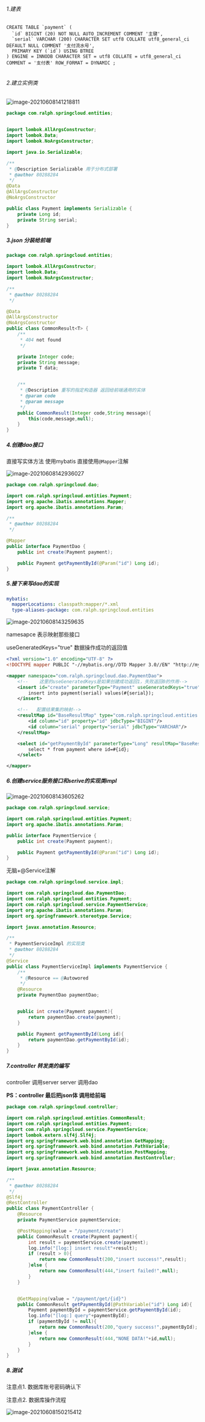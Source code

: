 ###### 1.建表

```mysql
CREATE TABLE `payment` (
  `id` BIGINT (20) NOT NULL AUTO_INCREMENT COMMENT '主键',
  `serial` VARCHAR (200) CHARACTER SET utf8 COLLATE utf8_general_ci DEFAULT NULL COMMENT '支付流水号',
  PRIMARY KEY (`id`) USING BTREE
) ENGINE = INNODB CHARACTER SET = utf8 COLLATE = utf8_general_ci COMMENT = '支付表' ROW_FORMAT = DYNAMIC ;


```

###### 2.建立实例类



![image-20210608141218811](C:\Users\80288284\Desktop\Workbench\java_springcloud\mind\img\image-20210608141218811.png)

```java
package com.ralph.springcloud.entities;


import lombok.AllArgsConstructor;
import lombok.Data;
import lombok.NoArgsConstructor;

import java.io.Serializable;

/**
 * @Description Serializable 用于分布式部署
 * @author 80288284
 */
@Data
@AllArgsConstructor
@NoArgsConstructor

public class Payment implements Serializable {
    private Long id;
    private String serial;
}
```

##### 3.json 分装给前端

```java
package com.ralph.springcloud.entities;

import lombok.AllArgsConstructor;
import lombok.Data;
import lombok.NoArgsConstructor;

/**
 * @author 80288284
 */

@Data
@AllArgsConstructor
@NoArgsConstructor
public class CommonResult<T> {
    /**
     * 404 not found
     */

    private Integer code;
    private String message;
    private T data;


    /**
     * @Description 重写的指定构造器 返回给前端通用的实体
     * @param code 
     * @param message
     */
    public CommonResult(Integer code,String message){
        this(code,message,null);
    }
}

```

##### 4.创建dao接口

直接写实体方法 使用mybatis 直接使用`@Mapper`注解

![image-20210608142936027](C:\Users\80288284\Desktop\Workbench\java_springcloud\mind\img\image-20210608142936027.png)

```java
package com.ralph.springcloud.dao;

import com.ralph.springcloud.entities.Payment;
import org.apache.ibatis.annotations.Mapper;
import org.apache.ibatis.annotations.Param;

/**
 * @author 80288284
 */

@Mapper
public interface PaymentDao {
    public int create(Payment payment);

    public Payment getPaymentById(@Param("id") Long id);
}

```

##### 5.接下来写dao的实现

```yaml
mybatis:
  mapperLocations: classpath:mapper/*.xml
  type-aliases-package: com.ralph.springcloud.entities

```

![image-20210608143259635](C:\Users\80288284\Desktop\Workbench\java_springcloud\mind\img\image-20210608143259635.png)

namesapce 表示映射那些接口

useGeneratedKeys="true"  数据操作成功的返回值

```xml
<?xml version="1.0" encoding="UTF-8" ?>
<!DOCTYPE mapper PUBLIC "-//mybatis.org//DTD Mapper 3.0//EN" "http://mybatis.org/dtd/mybatis-3-mapper.dtd">

<mapper namespace="com.ralph.springcloud.dao.PaymentDao">
    <!--    这里的useGeneratedKeys是如果创建成功返回1，失败返回0的作用-->
    <insert id="create" parameterType="Payment" useGeneratedKeys="true" keyProperty="id">
        insert into payment(serial) values(#{serial});
    </insert>

    <!--   配置结果集的映射-->
    <resultMap id="BaseResultMap" type="com.ralph.springcloud.entities.Payment">
        <id column="id" property="id" jdbcType="BIGINT"/>
        <id column="serial" property="serial" jdbcType="VARCHAR"/>
    </resultMap>

    <select id="getPaymentById" parameterType="Long" resultMap="BaseResultMap">
        select * from payment where id=#{id};
    </select>

</mapper>

```

##### 6.创建service服务接口和serive的实现类impl

![image-20210608143605262](C:\Users\80288284\Desktop\Workbench\java_springcloud\mind\img\image-20210608143605262.png)

```java
package com.ralph.springcloud.service;

import com.ralph.springcloud.entities.Payment;
import org.apache.ibatis.annotations.Param;

public interface PaymentService {
    public int create(Payment payment);

    public Payment getPaymentById(@Param("id") Long id);
}
```

无脑+@Service注解

```java
package com.ralph.springcloud.service.impl;

import com.ralph.springcloud.dao.PaymentDao;
import com.ralph.springcloud.entities.Payment;
import com.ralph.springcloud.service.PaymentService;
import org.apache.ibatis.annotations.Param;
import org.springframework.stereotype.Service;

import javax.annotation.Resource;

/**
 * PaymentServiceImpl 的实现类
 * @author 80288284
 */
@Service
public class PaymentServiceImpl implements PaymentService {
    /**
     * @Resource == @Autowored
     */
    @Resource
    private PaymentDao paymentDao;


    public int create(Payment payment){
        return paymentDao.create(payment);
    }

    public Payment getPaymentById(Long id){
        return paymentDao.getPaymentById(id);
    }
}

```

##### 7.controller 转发类的编写

controller 调用server  server 调用dao

**PS：controller 最后把json体 调用给前端**

```java
package com.ralph.springcloud.controller;

import com.ralph.springcloud.entities.CommonResult;
import com.ralph.springcloud.entities.Payment;
import com.ralph.springcloud.service.PaymentService;
import lombok.extern.slf4j.Slf4j;
import org.springframework.web.bind.annotation.GetMapping;
import org.springframework.web.bind.annotation.PathVariable;
import org.springframework.web.bind.annotation.PostMapping;
import org.springframework.web.bind.annotation.RestController;

import javax.annotation.Resource;

/**
 * @author 80288284
 */
@Slf4j
@RestController
public class PaymentController {
    @Resource
    private PaymentService paymentService;

    @PostMapping(value = "/payment/create")
    public CommonResult create(Payment payment){
        int result = paymentService.create(payment);
        log.info("[log:] insert result"+result);
        if (result > 0){
            return new CommonResult(200,"insert success!",result);
        }else {
            return new CommonResult(444,"insert failed!",null);
        }
    }


    @GetMapping(value = "/payment/get/{id}")
    public CommonResult getPaymentById(@PathVariable("id") Long id){
        Payment paymentById = paymentService.getPaymentById(id);
        log.info("[log:] query"+paymentById);
        if (paymentById != null){
            return new CommonResult(200,"query success!",paymentById);
        }else {
            return new CommonResult(444,"NONE DATA!"+id,null);
        }
    }
}

```



##### 8.测试

注意点1. 数据库账号密码确认下

注意点2. 数据库操作流程

![image-20210608150215412](C:\Users\80288284\Desktop\Workbench\java_springcloud\mind\img\image-20210608150215412.png)








